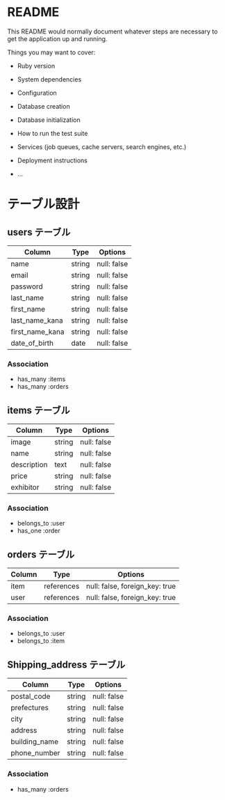 # README

This README would normally document whatever steps are necessary to get the
application up and running.

Things you may want to cover:

* Ruby version

* System dependencies

* Configuration

* Database creation

* Database initialization

* How to run the test suite

* Services (job queues, cache servers, search engines, etc.)

* Deployment instructions

* ...

# テーブル設計

## users テーブル

| Column          | Type   | Options     |
| --------------- | ------ | ----------- |
| name            | string | null: false |
| email           | string | null: false |
| password        | string | null: false |
| last_name       | string | null: false |
| first_name      | string | null: false |
| last_name_kana  | string | null: false |
| first_name_kana | string | null: false |
| date_of_birth   | date   | null: false |

### Association

- has_many :items
- has_many :orders

## items テーブル

| Column        | Type   | Options     |
| ------------- | ------ | ----------- |
| image         | string | null: false |
| name          | string | null: false |
| description   | text   | null: false |
| price         | string | null: false |
| exhibitor     | string | null: false |

### Association

- belongs_to :user
- has_one :order

## orders テーブル

| Column | Type       | Options                        |
| ------ | ---------- | ------------------------------ |
| item   | references | null: false, foreign_key: true |
| user   | references | null: false, foreign_key: true |

### Association

- belongs_to :user
- belongs_to :item

## Shipping_address テーブル

| Column        | Type   | Options     |
| ------------- | ------ | ----------- |
| postal_code   | string | null: false |
| prefectures   | string | null: false |
| city          | string | null: false |
| address       | string | null: false |
| building_name | string | null: false |
| phone_number  | string | null: false |

### Association

- has_many :orders
